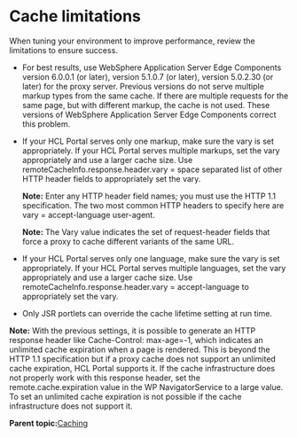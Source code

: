 # Cache limitations

When tuning your environment to improve performance, review the limitations to ensure success.

-   For best results, use WebSphere Application Server Edge Components version 6.0.0.1 \(or later\), version 5.1.0.7 \(or later\), version 5.0.2.30 \(or later\) for the proxy server. Previous versions do not serve multiple markup types from the same cache. If there are multiple requests for the same page, but with different markup, the cache is not used. These versions of WebSphere Application Server Edge Components correct this problem.
-   If your HCL Portal serves only one markup, make sure the vary is set appropriately. If your HCL Portal serves multiple markups, set the vary appropriately and use a larger cache size. Use remoteCacheInfo.response.header.vary = space separated list of other HTTP header fields to appropriately set the vary.

    **Note:** Enter any HTTP header field names; you must use the HTTP 1.1 specification. The two most common HTTP headers to specify here are vary = accept-language user-agent.

    **Note:** The Vary value indicates the set of request-header fields that force a proxy to cache different variants of the same URL.

-   If your HCL Portal serves only one language, make sure the vary is set appropriately. If your HCL Portal serves multiple languages, set the vary appropriately and use a larger cache size. Use remoteCacheInfo.response.header.vary = accept-language to appropriately set the vary.
-   Only JSR portlets can override the cache lifetime setting at run time.

**Note:** With the previous settings, it is possible to generate an HTTP response header like Cache-Control: max-age=-1, which indicates an unlimited cache expiration when a page is rendered. This is beyond the HTTP 1.1 specification but if a proxy cache does not support an unlimited cache expiration, HCL Portal supports it. If the cache infrastructure does not properly work with this response header, set the remote.cache.expiration value in the WP NavigatorService to a large value. To set an unlimited cache expiration is not possible if the cache infrastructure does not support it.

**Parent topic:**[Caching](../security/tune_cache.md)

